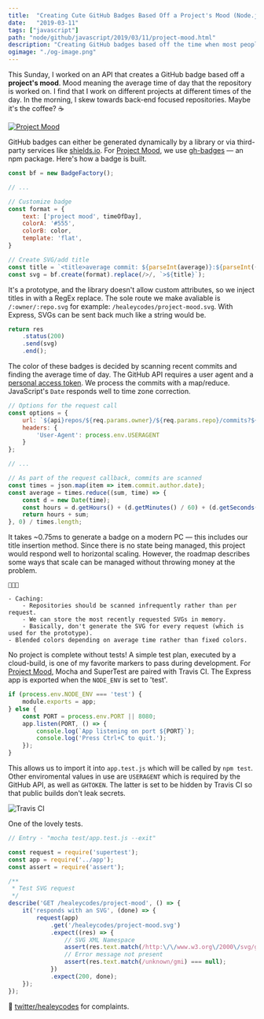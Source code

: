 ```yaml
---
title:  "Creating Cute GitHub Badges Based Off a Project's Mood (Node.js)"
date:   "2019-03-11"
tags: ["javascript"]
path: "node/github/javascript/2019/03/11/project-mood.html"
description: "Creating GitHub badges based off the time when most people contribute to a GitHub project."
ogimage: "./og-image.png"
---
```


This Sunday, I worked on an API that creates a GitHub badge based off a **project's mood**. Mood meaning the average time of day that the repository is worked on. I find that I work on different projects at different times of the day. In the morning, I skew towards back-end focused repositories. Maybe it's the coffee? ☕

[![Project Mood](p-m-header.png)](https://github.com/healeycodes/project-mood)

GitHub badges can either be generated dynamically by a library or via third-party services like [shields.io](https://shields.io). For [Project Mood](https://github.com/healeycodes/project-mood), we use [gh-badges](https://www.npmjs.com/package/gh-badges) — an npm package. Here's how a badge is built.

```javascript
const bf = new BadgeFactory();

// ...        

// Customize badge
const format = {
    text: ['project mood', timeOfDay],
    colorA: '#555',
    colorB: color,
    template: 'flat',
}

// Create SVG/add title
const title = `<title>average commit: ${parseInt(average)}:${parseInt((average % 1) * 60)}</title>`;
const svg = bf.create(format).replace(/>/, `>${title}`);
```

It's a prototype, and the library doesn't allow custom attributes, so we inject titles in with a RegEx replace. The sole route we make avaliable is `/:owner/:repo.svg` for example: `/healeycodes/project-mood.svg`. With Express, SVGs can be sent back much like a string would be.

```javascript
return res
    .status(200)
    .send(svg)
    .end();
```

The color of these badges is decided by scanning recent commits and finding the average time of day. The GitHub API requires a user agent and a [personal access token](https://github.com/settings/tokens). We process the commits with a map/reduce. JavaScript's `Date` responds well to time zone correction.

```javascript
// Options for the request call
const options = {
    url: `${api}repos/${req.params.owner}/${req.params.repo}/commits?${token}`,
    headers: {
        'User-Agent': process.env.USERAGENT
    }
};

// ...

// As part of the request callback, commits are scanned
const times = json.map(item => item.commit.author.date);
const average = times.reduce((sum, time) => {
    const d = new Date(time);
    const hours = d.getHours() + (d.getMinutes() / 60) + (d.getSeconds() / 60 / 60);
    return hours + sum;
}, 0) / times.length;
```

It takes ~0.75ms to generate a badge on a modern PC — this includes our title insertion method. Since there is no state being managed, this project would respond well to horizontal scaling. However, the roadmap describes some ways that scale can be managed without throwing money at the problem.

```text
🚗🚗🚗

- Caching:
    - Repositories should be scanned infrequently rather than per request.
    - We can store the most recently requested SVGs in memory.
    - Basically, don't generate the SVG for every request (which is used for the prototype).
- Blended colors depending on average time rather than fixed colors.
```

No project is complete without tests! A simple test plan, executed by a cloud-build, is one of my favorite markers to pass during development. For [Project Mood](https://github.com/healeycodes/project-mood), Mocha and SuperTest are paired with Travis CI. The Express app is exported when the `NODE_ENV` is set to 'test'.

```javascript
if (process.env.NODE_ENV === 'test') {
    module.exports = app;
} else {
    const PORT = process.env.PORT || 8080;
    app.listen(PORT, () => {
        console.log(`App listening on port ${PORT}`);
        console.log('Press Ctrl+C to quit.');
    });
}
```

This allows us to import it into `app.test.js` which will be called by `npm test`. Other enviromental values in use are `USERAGENT` which is required by the GitHub API, as well as `GHTOKEN`. The latter is set to be hidden by Travis CI so that public builds don't leak secrets.

![Travis CI](p-m-travis.png)

One of the lovely tests.

```javascript
// Entry - "mocha test/app.test.js --exit"

const request = require('supertest');
const app = require('../app');
const assert = require('assert');

/**
 * Test SVG request
 */
describe('GET /healeycodes/project-mood', () => {
    it('responds with an SVG', (done) => {
        request(app)
            .get('/healeycodes/project-mood.svg')
            .expect((res) => {
                // SVG XML Namespace
                assert(res.text.match(/http:\/\/www.w3.org\/2000\/svg/gmi) !== null);
                // Error message not present
                assert(res.text.match(/unknown/gmi) === null);
            })
            .expect(200, done);
    });
});
```

💬 [twitter/healeycodes](https://twitter.com/healeycodes) for complaints.
